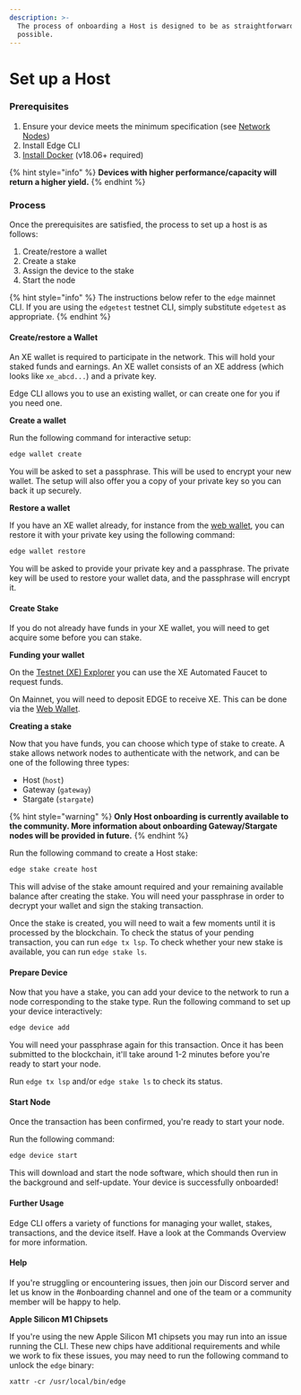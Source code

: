 ```yaml
---
description: >-
  The process of onboarding a Host is designed to be as straightforward as
  possible.
---
```


# Set up a Host

### Prerequisites

1. Ensure your device meets the minimum specification (see [Network Nodes](https://wiki.edge.network/contributing-to-the-network/network-nodes))
2. Install Edge CLI
3. [Install Docker](https://docs.docker.com/get-docker/) (v18.06+ required)

{% hint style="info" %}
**Devices with higher performance/capacity will return a higher yield.**
{% endhint %}

### Process

Once the prerequisites are satisfied, the process to set up a host is as follows:

1. Create/restore a wallet
2. Create a stake
3. Assign the device to the stake
4. Start the node

{% hint style="info" %}
The instructions below refer to the `edge` mainnet CLI. If you are using the `edgetest` testnet CLI, simply substitute `edgetest` as appropriate.
{% endhint %}

#### Create/restore a Wallet

An XE wallet is required to participate in the network. This will hold your staked funds and earnings. An XE wallet consists of an XE address (which looks like `xe_abcd...`) and a private key.

Edge CLI allows you to use an existing wallet, or can create one for you if you need one.

**Create a wallet**

Run the following command for interactive setup:

```bash
edge wallet create
```

You will be asked to set a passphrase. This will be used to encrypt your new wallet. The setup will also offer you a copy of your private key so you can back it up securely.

**Restore a wallet**

If you have an XE wallet already, for instance from the [web wallet](https://wallet.xe.network), you can restore it with your private key using the following command:

```bash
edge wallet restore
```

You will be asked to provide your private key and a passphrase. The private key will be used to restore your wallet data, and the passphrase will encrypt it.

#### Create Stake

If you do not already have funds in your XE wallet, you will need to get acquire some before you can stake.

**Funding your wallet**

On the [Testnet (XE) Explorer](https://test.network) you can use the XE Automated Faucet to request funds.

On Mainnet, you will need to deposit EDGE to receive XE. This can be done via the [Web Wallet](https://wallet.xe.network).

**Creating a stake**

Now that you have funds, you can choose which type of stake to create. A stake allows network nodes to authenticate with the network, and can be one of the following three types:

* Host (`host`)
* Gateway (`gateway`)
* Stargate (`stargate`)

{% hint style="warning" %}
**Only Host onboarding is currently available to the community. More information about onboarding Gateway/Stargate nodes will be provided in future.**
{% endhint %}

Run the following command to create a Host stake:

```bash
edge stake create host
```

This will advise of the stake amount required and your remaining available balance after creating the stake. You will need your passphrase in order to decrypt your wallet and sign the staking transaction.

Once the stake is created, you will need to wait a few moments until it is processed by the blockchain. To check the status of your pending transaction, you can run `edge tx lsp`. To check whether your new stake is available, you can run `edge stake ls`.

#### Prepare Device

Now that you have a stake, you can add your device to the network to run a node corresponding to the stake type. Run the following command to set up your device interactively:

```bash
edge device add
```

You will need your passphrase again for this transaction. Once it has been submitted to the blockchain, it'll take around 1-2 minutes before you're ready to start your node.

Run `edge tx lsp` and/or `edge stake ls` to check its status.

#### Start Node

Once the transaction has been confirmed, you're ready to start your node.

Run the following command:

```bash
edge device start
```

This will download and start the node software, which should then run in the background and self-update. Your device is successfully onboarded!

#### Further Usage

Edge CLI offers a variety of functions for managing your wallet, stakes, transactions, and the device itself. Have a look at the Commands Overview for more information.

#### Help

If you're struggling or encountering issues, then join our Discord server and let us know in the #onboarding channel and one of the team or a community member will be happy to help.

**Apple Silicon M1 Chipsets**

If you're using the new Apple Silicon M1 chipsets you may run into an issue running the CLI. These new chips have additional requirements and while we work to fix these issues, you may need to run the following command to unlock the `edge` binary:

```
xattr -cr /usr/local/bin/edge
```

